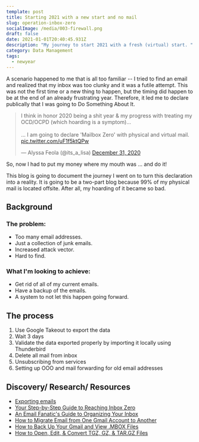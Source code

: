 ```yaml
---
template: post
title: Starting 2021 with a new start and no mail
slug: operation-inbox-zero
socialImage: /media/003-firewall.png
draft: false
date: 2021-01-01T20:40:45.931Z
description: "My journey to start 2021 with a fresh (virtual) start. "
category: Data Management
tags:
  - newyear
---
```

A scenario happened to me that is all too familiar -- I tried to find an email and realized that my inbox was too clunky and it was a futile attempt. This was not the first time or a new thing to happen, but the timing did happen to be at the end of an already frustrating year. Therefore, it led me to declare publically that I was going to Do Something About It. 

<blockquote class="twitter-tweet"><p lang="en" dir="ltr">I think in honor 2020 being a shit year &amp; my progress with treating my OCD/OCPD (which hoarding is a symptom)... <br><br>... I am going to declare &#39;Mailbox Zero&#39; with physical and virtual mail. <a href="https://t.co/uF1f5ktQPw">pic.twitter.com/uF1f5ktQPw</a></p>&mdash; Alyssa Feola (@its_a_lisa) <a href="https://twitter.com/its_a_lisa/status/1344733460498419714?ref_src=twsrc%5Etfw">December 31, 2020</a></blockquote> <script async src="https://platform.twitter.com/widgets.js" charset="utf-8"></script>

So, now I had to put my money where my mouth was ... and do it!

This blog is going to document the journey I went on to turn this declaration into a reality. It is going to be a two-part blog because 99% of my physical mail is located offsite. After all, my hoarding of it became so bad. 

## Background
### The problem:

* Too many email addresses. 
* Just a collection of junk emails. 
* Increased attack vector.
* Hard to find. 

### What I'm looking to achieve:

* Get rid of all of my current emails.
* Have a backup of the emails.
* A system to not let this happen going forward. 

## The process
1. Use Google Takeout to export the data
1. Wait 3 days
1. Validate the data exported properly by importing it locally using Thunderbird
1. Delete all mail from inbox
1. Unsubscribing from services
1. Setting up OOO and mail forwarding for old email addresses


## Discovery/ Research/ Resources

* [Exporting emails](https://support.google.com/accounts/answer/3024190?hl=en)
* [Your Step-by-Step Guide to Reaching Inbox Zero](https://www.themuse.com/advice/your-stepbystep-guide-to-reaching-inbox-zero-even-if-you-currently-have-1000-unread-emails)
* [An Email Fanatic's Guide to Organizing Your Inbox](https://www.themuse.com/advice/an-email-fanatics-guide-to-organizing-your-inbox )
* [How to Migrate Email from One Gmail Account to Another](https://lifehacker.com/how-to-migrate-email-from-one-gmail-account-to-another-5521065?utm_medium=sharefromsite&utm_source=lifehacker_twitter) 
* [How to Back Up Your Gmail and View .MBOX Files ](https://lifehacker.com/how-to-back-up-your-gmail-and-view-mbox-files-1827660389utm_medium=sharefromsite&utm_source=lifehacker_twitter)
* [How to Open, Edit, & Convert TGZ, GZ, & TAR.GZ Files](https://www.lifewire.com/what-are-tgz-gz-files-2622391)


